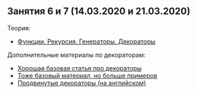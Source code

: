 ## Занятия 6 и 7 (14.03.2020 и 21.03.2020)

Теория:
* [Функции. Рекурсия. Генераторы. Декораторы](https://github.com/rogovich/2020_DPO_PythonProg/blob/master/5_Functions/2020_DPO_5_1_Functions.ipynb)

Дополнительные материалы по декораторам:
* [Хорошая базовая статья про декораторы](https://tproger.ru/translations/demystifying-decorators-in-python/)
* [Тоже базовый материал, но больше примеров](https://pythonworld.ru/osnovy/dekoratory.html)
* [Продвинутые декораторы (на английском)](https://github.com/hchasestevens/hchasestevens.github.io/blob/master/notebooks/the-decorators-they-wont-tell-you-about.ipynb)
